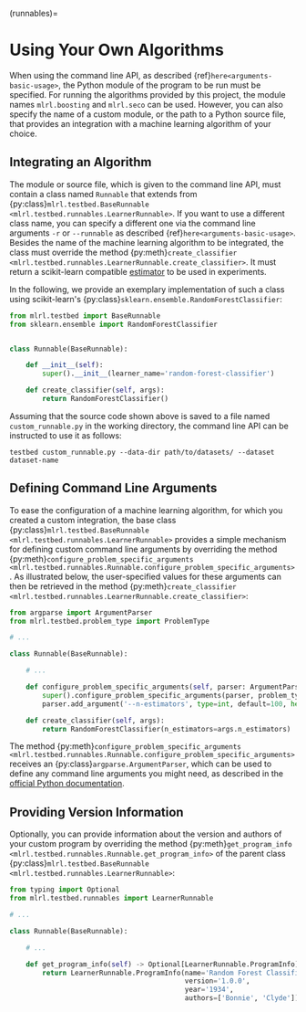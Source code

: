 (runnables)=

# Using Your Own Algorithms

When using the command line API, as described {ref}`here<arguments-basic-usage>`, the Python module of the program to be run must be specified. For running the algorithms provided by this project, the module names `mlrl.boosting` and `mlrl.seco` can be used. However, you can also specify the name of a custom module, or the path to a Python source file, that provides an integration with a machine learning algorithm of your choice.

## Integrating an Algorithm

The module or source file, which is given to the command line API, must contain a class named `Runnable` that extends from {py:class}`mlrl.testbed.BaseRunnable <mlrl.testbed.runnables.LearnerRunnable>`. If you want to use a different class name, you can specify a different one via the command line arguments `-r` or `--runnable` as described {ref}`here<arguments-basic-usage>`. Besides the name of the machine learning algorithm to be integrated, the class must override the method {py:meth}`create_classifier <mlrl.testbed.runnables.LearnerRunnable.create_classifier>`. It must return a scikit-learn compatible [estimator](https://scikit-learn.org/stable/glossary.html#term-estimators) to be used in experiments.

In the following, we provide an exemplary implementation of such a class using scikit-learn's {py:class}`sklearn.ensemble.RandomForestClassifier`:

```python
from mlrl.testbed import BaseRunnable
from sklearn.ensemble import RandomForestClassifier


class Runnable(BaseRunnable):

    def __init__(self):
        super().__init__(learner_name='random-forest-classifier')

    def create_classifier(self, args):
        return RandomForestClassifier()

```

Assuming that the source code shown above is saved to a file named `custom_runnable.py` in the working directory, the command line API can be instructed to use it as follows:

```text
testbed custom_runnable.py --data-dir path/to/datasets/ --dataset dataset-name
```

## Defining Command Line Arguments

To ease the configuration of a machine learning algorithm, for which you created a custom integration, the base class {py:class}`mlrl.testbed.BaseRunnable <mlrl.testbed.runnables.LearnerRunnable>` provides a simple mechanism for defining custom command line arguments by overriding the method {py:meth}`configure_problem_specific_arguments <mlrl.testbed.runnables.Runnable.configure_problem_specific_arguments>`. As illustrated below, the user-specified values for these arguments can then be retrieved in the method {py:meth}`create_classifier <mlrl.testbed.runnables.LearnerRunnable.create_classifier>`:

```python
from argparse import ArgumentParser
from mlrl.testbed.problem_type import ProblemType

# ...

class Runnable(BaseRunnable):

    # ...

    def configure_problem_specific_arguments(self, parser: ArgumentParser, problem_type: ProblemType):
        super().configure_problem_specific_arguments(parser, problem_type)
        parser.add_argument('--n-estimators', type=int, default=100, help='The number of trees in the forest')

    def create_classifier(self, args):
        return RandomForestClassifier(n_estimators=args.n_estimators)

```

The method {py:meth}`configure_problem_specific_arguments <mlrl.testbed.runnables.Runnable.configure_problem_specific_arguments>` receives an {py:class}`argparse.ArgumentParser`, which can be used to define any command line arguments you might need, as described in the [official Python documentation](https://docs.python.org/3/library/argparse.html).

## Providing Version Information

Optionally, you can provide information about the version and authors of your custom program by overriding the method {py:meth}`get_program_info <mlrl.testbed.runnables.Runnable.get_program_info>` of the parent class {py:class}`mlrl.testbed.BaseRunnable <mlrl.testbed.runnables.LearnerRunnable>`:

```python
from typing import Optional
from mlrl.testbed.runnables import LearnerRunnable

# ...

class Runnable(BaseRunnable):

    # ...

    def get_program_info(self) -> Optional[LearnerRunnable.ProgramInfo]:
        return LearnerRunnable.ProgramInfo(name='Random Forest Classifier',
                                           version='1.0.0',
                                           year='1934',
                                           authors=['Bonnie', 'Clyde'])

```

